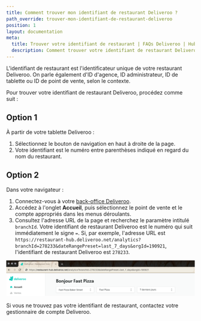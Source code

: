 ```yaml
---
title: Comment trouver mon identifiant de restaurant Deliveroo ?
path_override: trouver-mon-identifiant-de-restaurant-deliveroo
position: 1
layout: documentation
meta:
  title: Trouver votre identifiant de restaurant | FAQs Deliveroo | HubRise
  description: Comment trouver votre identifiant de restaurant Deliveroo. Cet identifiant vous sera demandé lors de la connexion de votre restaurant Deliveroo à HubRise.
---
```


L'identifiant de restaurant est l'identificateur unique de votre restaurant Deliveroo. On parle également d'ID d'agence, ID administrateur, ID de tablette ou ID de point de vente, selon le contexte.

Pour trouver votre identifiant de restaurant Deliveroo, procédez comme suit :

## Option 1

À partir de votre tablette Deliveroo :

1. Sélectionnez le bouton de navigation en haut à droite de la page.
1. Votre identifiant est le numéro entre parenthèses indiqué en regard du nom du restaurant.

## Option 2

Dans votre navigateur :

1. Connectez-vous à votre [back-office Deliveroo](https://restaurant-hub.deliveroo.net/).
1. Accédez à l'onglet **Accueil**, puis sélectionnez le point de vente et le compte appropriés dans les menus déroulants.
1. Consultez l'adresse URL de la page et recherchez le paramètre intitulé `branchId`. Votre identifiant de restaurant Deliveroo est le numéro qui suit immédiatement le signe `=`. Si, par exemple, l'adresse URL est `https://restaurant-hub.deliveroo.net/analytics?branchId=278233&dateRangePreset=last_7_days&orgId=190921`, l'identifiant de restaurant Deliveroo est `278233`.

![Identifiant du restaurant Deliveroo contenu dans l'adresse URL du back-office](./images/011-deliveroo-branchid.png)

Si vous ne trouvez pas votre identifiant de restaurant, contactez votre gestionnaire de compte Deliveroo.
